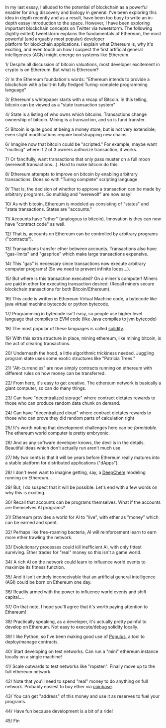 In my last essay, I alluded to the potential of blockchain as a powerful enabler for drug discovery and biology in general.
I've been exploring this idea in depth recently and as a result, have been too busy to write an in-depth essay introduction 
to the space. However, I have been exploring important blockchain concepts on Twitter via tweetstorm. The following
(lightly edited) tweetstorm explains the fundamentals of Ethereum, the most powerful (and arguably most popular) developer\
platform for blockchain applications. I explain what Ethereum is, why it's exciting, and even touch on how I suspect the
first artificial general intelligences (AGIs) might emerge on systems like Ethereum.

1/ Despite all discussion of bitcoin valuations, most developer excitement in crypto is on Ethereum. But what is Ethereum?

2/ In the Ethereum foundation's words: "Ethereum intends to provide a blockchain with a built-in fully fledged Turing-complete programming language"

3/ Ethereum's whitepaper starts with a recap of Bitcoin. In this telling, bitcoin can be viewed as a "state transaction system"

4/ State is a listing of who owns which bitcoins. Transactions change ownership of bitcoin. Mining is a transaction, and so is fund transfer.

5/ Bitcoin is quite good at being a money store, but is not very extensible; even slight modifications require bootstrapping new chains.

6/ Imagine now that bitcoin could be "scripted." For example, maybe want "multisig" where if 2 of 3 owners authorize transaction, it works.

7/ Or fancifully, want transactions that only pass muster on a full moon (werewolf transactions...). Hard to make bitcoin do this.

8/ Ethereum attempts to improve on bitcoin by enabling arbitrary transactions. Does so with "Turing complete" scripting language.

9/ That is, the decision of whether to approve a transaction can be made by arbitrary programs. So multisig and "werewolf" are now easy!

10/ As with bitcoin, Ethereum is modeled as consisting of "states" and "state transactions. States are "accounts."

11/ Accounts have "ether" (analogous to bitcoin). Innovation is they can now have "contract code" as well.

12/ That is, accounts on Ethereum can be controlled by arbitrary programs ("contracts").

13/ Transactions transfer ether between accounts. Transactions also have "gas-limits" and "gasprice" which make large transactions expensive.

14/ This "gas" is necessary since transactions now execute arbitrary computer programs! (So we need to prevent infinite loops...).

15/ But where is this transaction executed? On a miner's computer! Miners are paid in ether for executing transaction desired. (Recall miners secure blockchain transactions for both Bitcoin/Ethereum).

16/ This code is written in Ethereum Virtual Machine code, a bytecode like java virtual machine bytecode or python bytecode.

17/ Programming in bytecode isn't easy, so people use higher level language that compiles to EVM code (like Java compiles to jvm bytecode)

18/ The most popular of these languages is called [solidity](https://github.com/ethereum/solidity).

19/ With this extra structure in place, mining ethereum, like mining bitcoin, is the act of clearing transactions.

20/ Underneath the hood, a little algorithmic trickiness needed. Juggling program state uses some exotic structures like "Patricia Trees."

21/ "Alt-currencies" are now simply contracts running on ethereum with different rules on how money can be transferred.

22/ From here, it's easy to get creative. The ethereum network is basically a giant computer, so can do many things.

23/ Can have "decentralized storage" where contract dictates rewards to those who can produce random data chunk on demand.

24/ Can have "decentralized cloud" where contract dictates rewards to those who can prove they did random parts of calculation right

25/ It's worth noting that development challenges here can be *formidable*. The ethereum world computer is pretty embryonic.

26/ And as any software developer knows, the devil is in the details. Beautiful ideas which don't actually run aren't much use.

27/ My two cents is that it will be years before Ethereum really matures into a stable platform for distributed applications ("dApps").

28/ I don't even want to imagine getting, say, a [DeepChem](https://deepchem.io) modeling running on Ethereum...

29/ But, I do suspect that it will be possible. Let's end with a few words on why this is exciting.

30/ Recall that accounts can be programs themselves. What if the accounts are themselves AI programs?

31/ Ethereum provides a world for AI to "live", with ether as "money" which can be earned and spent.

32/ Perhaps like free-roaming bacteria, AI will reinforcement learn to earn more ether trawling the network.

33/ Evolutionary processes could kill inefficient AI, with only fittest surviving. Ether trades for "real" money so this isn't a game world.

34/ A rich AI on the network could learn to influence world events to maximize its fitness function.

35/ And it isn't entirely inconceivable that an artificial general intelligence (AGI) could be born on Ethereum one day.

36/ Readily armed with the power to influence world events and shift capital....

37/ On that note, I hope you'll agree that it's worth paying attention to Ethereum!

38/ Practically speaking, as a developer, it's actually pretty painful to develop on Ethereum. Not easy to execute/debug solidity locally.

39/ I like Python, so I've been making good use of [Populus](https://github.com/pipermerriam/populus), a tool to deploy/manage contracts.

40/ Start developing on test networks. Can run a "mini" ethereum instance locally on a single machine!

41/ Scale outwards to test networks like "ropsten". Finally move up to the full ethereum network.

42/ Note that you'll need to spend "real" money to do anything on full network. Probably easiest to buy ether via [coinbase](https://www.coinbase.com/).

43/ You can get "address" of this money and use it as reserves to fuel your programs.

44/ Have fun because development is a bit of a ride!

45/ Fin
